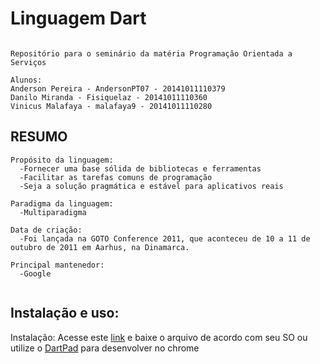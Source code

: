 # Linguagem Dart

~~~~

Repositório para o seminário da matéria Programação Orientada a Serviços

Alunos:
Anderson Pereira - AndersonPT07 - 20141011110379
Danilo Miranda - Fisiquelaz - 20141011110360
Vinicus Malafaya - malafaya9 - 20141011110280
~~~~

## RESUMO

~~~~
Propósito da linguagem:
  -Fornecer uma base sólida de bibliotecas e ferramentas
  -Facilitar as tarefas comuns de programação
  -Seja a solução pragmática e estável para aplicativos reais

Paradigma da linguagem:
  -Multiparadigma

Data de criação:
  -Foi lançada na GOTO Conference 2011, que aconteceu de 10 a 11 de outubro de 2011 em Aarhus, na Dinamarca.

Principal mantenedor:
  -Google
  
~~~~

## Instalação e uso:

Instalação: Acesse este [link](https://www.dartlang.org/install "Instalação") e baixe o arquivo de acordo com seu SO ou utilize o [DartPad](https://dartpad.dartlang.org/) para desenvolver no chrome
